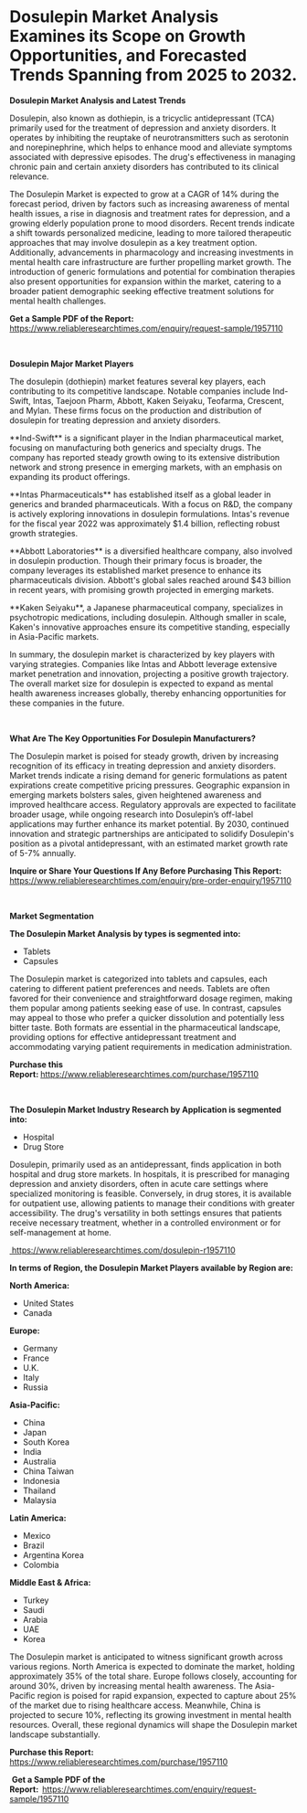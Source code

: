 <p><h1>Dosulepin Market Analysis Examines its Scope on Growth Opportunities, and Forecasted Trends Spanning from 2025 to 2032.</h1></p><p><strong>Dosulepin Market Analysis and Latest Trends</strong></p>
<p><p>Dosulepin, also known as dothiepin, is a tricyclic antidepressant (TCA) primarily used for the treatment of depression and anxiety disorders. It operates by inhibiting the reuptake of neurotransmitters such as serotonin and norepinephrine, which helps to enhance mood and alleviate symptoms associated with depressive episodes. The drug's effectiveness in managing chronic pain and certain anxiety disorders has contributed to its clinical relevance.</p><p>The Dosulepin Market is expected to grow at a CAGR of 14% during the forecast period, driven by factors such as increasing awareness of mental health issues, a rise in diagnosis and treatment rates for depression, and a growing elderly population prone to mood disorders. Recent trends indicate a shift towards personalized medicine, leading to more tailored therapeutic approaches that may involve dosulepin as a key treatment option. Additionally, advancements in pharmacology and increasing investments in mental health care infrastructure are further propelling market growth. The introduction of generic formulations and potential for combination therapies also present opportunities for expansion within the market, catering to a broader patient demographic seeking effective treatment solutions for mental health challenges.</p></p>
<p><strong>Get a Sample PDF of the Report:&nbsp;</strong> <a href="https://www.reliableresearchtimes.com/enquiry/request-sample/1957110?utm_campaign=3678&utm_medium=2&utm_source=Github&utm_content=ia&utm_term=19042025&utm_id=dosulepin">https://www.reliableresearchtimes.com/enquiry/request-sample/1957110</a></p>
<p>&nbsp;</p>
<p><strong>Dosulepin Major Market Players</strong></p>
<p><p>The dosulepin (dothiepin) market features several key players, each contributing to its competitive landscape. Notable companies include Ind-Swift, Intas, Taejoon Pharm, Abbott, Kaken Seiyaku, Teofarma, Crescent, and Mylan. These firms focus on the production and distribution of dosulepin for treating depression and anxiety disorders.</p><p>**Ind-Swift** is a significant player in the Indian pharmaceutical market, focusing on manufacturing both generics and specialty drugs. The company has reported steady growth owing to its extensive distribution network and strong presence in emerging markets, with an emphasis on expanding its product offerings.</p><p>**Intas Pharmaceuticals** has established itself as a global leader in generics and branded pharmaceuticals. With a focus on R&D, the company is actively exploring innovations in dosulepin formulations. Intas's revenue for the fiscal year 2022 was approximately $1.4 billion, reflecting robust growth strategies.</p><p>**Abbott Laboratories** is a diversified healthcare company, also involved in dosulepin production. Though their primary focus is broader, the company leverages its established market presence to enhance its pharmaceuticals division. Abbott's global sales reached around $43 billion in recent years, with promising growth projected in emerging markets.</p><p>**Kaken Seiyaku**, a Japanese pharmaceutical company, specializes in psychotropic medications, including dosulepin. Although smaller in scale, Kaken's innovative approaches ensure its competitive standing, especially in Asia-Pacific markets.</p><p>In summary, the dosulepin market is characterized by key players with varying strategies. Companies like Intas and Abbott leverage extensive market penetration and innovation, projecting a positive growth trajectory. The overall market size for dosulepin is expected to expand as mental health awareness increases globally, thereby enhancing opportunities for these companies in the future.</p></p>
<p>&nbsp;</p>
<p><strong>What Are The Key Opportunities For Dosulepin Manufacturers?</strong></p>
<p><p>The Dosulepin market is poised for steady growth, driven by increasing recognition of its efficacy in treating depression and anxiety disorders. Market trends indicate a rising demand for generic formulations as patent expirations create competitive pricing pressures. Geographic expansion in emerging markets bolsters sales, given heightened awareness and improved healthcare access. Regulatory approvals are expected to facilitate broader usage, while ongoing research into Dosulepin’s off-label applications may further enhance its market potential. By 2030, continued innovation and strategic partnerships are anticipated to solidify Dosulepin's position as a pivotal antidepressant, with an estimated market growth rate of 5-7% annually.</p></p>
<p><strong>Inquire or Share Your Questions If Any Before Purchasing This Report:</strong> <a href="https://www.reliableresearchtimes.com/enquiry/pre-order-enquiry/1957110?utm_campaign=3678&utm_medium=2&utm_source=Github&utm_content=ia&utm_term=19042025&utm_id=dosulepin">https://www.reliableresearchtimes.com/enquiry/pre-order-enquiry/1957110</a></p>
<p>&nbsp;</p>
<p><strong>Market Segmentation</strong></p>
<p><strong>The Dosulepin Market Analysis by types is segmented into:</strong></p>
<p><ul><li>Tablets</li><li>Capsules</li></ul></p>
<p><p>The Dosulepin market is categorized into tablets and capsules, each catering to different patient preferences and needs. Tablets are often favored for their convenience and straightforward dosage regimen, making them popular among patients seeking ease of use. In contrast, capsules may appeal to those who prefer a quicker dissolution and potentially less bitter taste. Both formats are essential in the pharmaceutical landscape, providing options for effective antidepressant treatment and accommodating varying patient requirements in medication administration.</p></p>
<p><strong>Purchase this Report:&nbsp;</strong><a href="https://www.reliableresearchtimes.com/purchase/1957110?utm_campaign=3678&utm_medium=2&utm_source=Github&utm_content=ia&utm_term=19042025&utm_id=dosulepin">https://www.reliableresearchtimes.com/purchase/1957110</a></p>
<p>&nbsp;</p>
<p><strong>The Dosulepin Market Industry Research by Application is segmented into:</strong></p>
<p><ul><li>Hospital</li><li>Drug Store</li></ul></p>
<p><p>Dosulepin, primarily used as an antidepressant, finds application in both hospital and drug store markets. In hospitals, it is prescribed for managing depression and anxiety disorders, often in acute care settings where specialized monitoring is feasible. Conversely, in drug stores, it is available for outpatient use, allowing patients to manage their conditions with greater accessibility. The drug's versatility in both settings ensures that patients receive necessary treatment, whether in a controlled environment or for self-management at home.</p></p>
<p><a href="https://www.reliableresearchtimes.com/dosulepin-r1957110?utm_campaign=3678&utm_medium=2&utm_source=Github&utm_content=ia&utm_term=19042025&utm_id=dosulepin">&nbsp;https://www.reliableresearchtimes.com/dosulepin-r1957110</a></p>
<p><strong>In terms of Region, the Dosulepin Market Players available by Region are:</strong></p>
<p>
    <p> <strong> North America: </strong>
        <ul>
            <li>United States</li>
            <li>Canada</li>
        </ul>
        </p> 
    <p> <strong> Europe: </strong>
        <ul>
            <li>Germany</li>
            <li>France</li>
            <li>U.K.</li>
            <li>Italy</li>
            <li>Russia</li>
        </ul>
        </p> 
    <p> <strong> Asia-Pacific: </strong>
        <ul>
            <li>China</li>
            <li>Japan</li>
            <li>South Korea</li>
            <li>India</li>
            <li>Australia</li>
            <li>China Taiwan</li>
            <li>Indonesia</li>
            <li>Thailand</li>
            <li>Malaysia</li>
        </ul>
        </p> 
    <p> <strong> Latin America: </strong>
        <ul>
            <li>Mexico</li>
            <li>Brazil</li>
            <li>Argentina Korea</li>
            <li>Colombia</li>
        </ul>
        </p> 
    <p> <strong> Middle East & Africa: </strong>
        <ul>
            <li>Turkey</li>
            <li>Saudi</li>
            <li>Arabia</li>
            <li>UAE</li>
            <li>Korea</li>
        </ul>
    </p>
    </p>
<p><p>The Dosulepin market is anticipated to witness significant growth across various regions. North America is expected to dominate the market, holding approximately 35% of the total share. Europe follows closely, accounting for around 30%, driven by increasing mental health awareness. The Asia-Pacific region is poised for rapid expansion, expected to capture about 25% of the market due to rising healthcare access. Meanwhile, China is projected to secure 10%, reflecting its growing investment in mental health resources. Overall, these regional dynamics will shape the Dosulepin market landscape substantially.</p></p>
<p><strong>Purchase this Report: </strong><a href="https://www.reliableresearchtimes.com/purchase/1957110?utm_campaign=3678&utm_medium=2&utm_source=Github&utm_content=ia&utm_term=19042025&utm_id=dosulepin">https://www.reliableresearchtimes.com/purchase/1957110</a></p>
<p>&nbsp;<strong>Get a Sample PDF of the Report:&nbsp;&nbsp;</strong><a href="https://www.reliableresearchtimes.com/enquiry/request-sample/1957110?utm_campaign=3678&utm_medium=2&utm_source=Github&utm_content=ia&utm_term=19042025&utm_id=dosulepin">https://www.reliableresearchtimes.com/enquiry/request-sample/1957110</a></p>
<p><strong></strong></p>
<p><p></p><p></p><p></p></p>